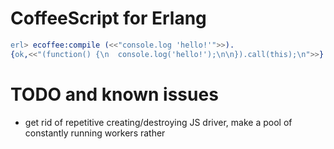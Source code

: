 # CoffeeScript for Erlang
```Erlang
erl> ecoffee:compile (<<"console.log 'hello!'">>).
{ok,<<"(function() {\n  console.log('hello!');\n\n}).call(this);\n">>}
```

# TODO and known issues
- get rid of repetitive creating/destroying JS driver, make a pool of constantly running workers rather

